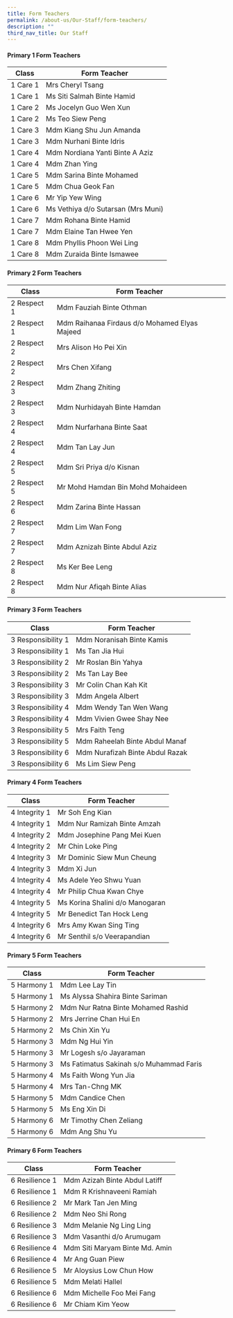 ```yaml
---
title: Form Teachers
permalink: /about-us/Our-Staff/form-teachers/
description: ""
third_nav_title: Our Staff
---
```

#### Primary 1 Form Teachers

| Class | Form Teacher |
| -------- | -------- |
| 1 Care 1 | Mrs Cheryl Tsang |
| 1 Care 1 | Ms Siti Salmah Binte Hamid |
| 1 Care 2 | Ms Jocelyn Guo Wen Xun |
| 1 Care 2 | Ms Teo Siew Peng |
| 1 Care 3 | Mdm Kiang Shu Jun Amanda |
| 1 Care 3 | Mdm Nurhani Binte Idris |
| 1 Care 4 | Mdm Nordiana Yanti Binte A Aziz |
| 1 Care 4 | Mdm Zhan Ying |
| 1 Care 5 | Mdm Sarina Binte Mohamed |
| 1 Care 5 | Mdm Chua Geok Fan|
| 1 Care 6 | Mr Yip Yew Wing |
| 1 Care 6 | Ms Vethiya d/o Sutarsan (Mrs Muni)|
| 1 Care 7 | Mdm Rohana Binte Hamid |
| 1 Care 7 | Mdm Elaine Tan Hwee Yen|
| 1 Care 8 | Mdm Phyllis Phoon Wei Ling |
| 1 Care 8 | Mdm Zuraida Binte Ismawee|

#### Primary 2 Form Teachers

| Class | Form Teacher |
| -------- | -------- |
| 2 Respect 1 | Mdm Fauziah Binte Othman |
| 2 Respect 1 | Mdm Raihanaa Firdaus d/o Mohamed Elyas Majeed |
| 2 Respect 2 | Mrs Alison Ho Pei Xin |
| 2 Respect 2 | Mrs Chen Xifang |
| 2 Respect 3 | Mdm Zhang Zhiting |
| 2 Respect 3 | Mdm Nurhidayah Binte Hamdan |
| 2 Respect 4 | Mdm Nurfarhana Binte Saat |
| 2 Respect 4 | Mdm Tan Lay Jun |
| 2 Respect 5 | Mdm Sri Priya d/o Kisnan |
| 2 Respect 5 | Mr Mohd Hamdan Bin Mohd Mohaideen |
| 2 Respect 6 | Mdm Zarina Binte Hassan |
| 2 Respect 7 | Mdm Lim Wan Fong |
| 2 Respect 7 | Mdm Aznizah Binte Abdul Aziz |
| 2 Respect 8 | Ms Ker Bee Leng |
| 2 Respect 8 | Mdm Nur Afiqah Binte Alias |

#### Primary 3 Form Teachers

| Class | Form Teacher |
| -------- | -------- |
| 3 Responsibility 1 | Mdm Noranisah Binte Kamis |
| 3 Responsibility 1 | Ms Tan Jia Hui |
| 3 Responsibility 2 | Mr Roslan Bin Yahya |
| 3 Responsibility 2 | Ms Tan Lay Bee |
| 3 Responsibility 3 | Mr Colin Chan Kah Kit |
| 3 Responsibility 3 | Mdm Angela Albert |
| 3 Responsibility 4 | Mdm Wendy Tan Wen Wang |
| 3 Responsibility 4 | Mdm Vivien Gwee Shay Nee |
| 3 Responsibility 5 | Mrs Faith Teng |
| 3 Responsibility 5 | Mdm Raheelah Binte Abdul Manaf |
| 3 Responsibility 6 | Mdm Nurafizah Binte Abdul Razak |
| 3 Responsibility 6 | Ms Lim Siew Peng |

#### Primary 4 Form Teachers

| Class | Form Teacher |
| -------- | -------- |
| 4 Integrity 1 | Mr Soh Eng Kian |
| 4 Integrity 1 | Mdm Nur Ramizah Binte Amzah |
| 4 Integrity 2 | Mdm Josephine Pang Mei Kuen |
| 4 Integrity 2 | Mr Chin Loke Ping |
| 4 Integrity 3 | Mr Dominic Siew Mun Cheung |
| 4 Integrity 3 | Mdm Xi Jun |
| 4 Integrity 4 | Ms Adele Yeo Shwu Yuan |
| 4 Integrity 4 | Mr Philip Chua Kwan Chye |
| 4 Integrity 5 | Ms Korina Shalini d/o Manogaran |
| 4 Integrity 5 | Mr Benedict Tan Hock Leng |
| 4 Integrity 6 | Mrs Amy Kwan Sing Ting |
| 4 Integrity 6 | Mr Senthil s/o Veerapandian |

#### Primary 5 Form Teachers

| Class | Form Teacher |
| -------- | -------- |
| 5 Harmony 1 | Mdm Lee Lay Tin |
| 5 Harmony 1 | Ms Alyssa Shahira Binte Sariman |
| 5 Harmony 2 | Mdm Nur Ratna Binte Mohamed Rashid |
| 5 Harmony 2 | Mrs Jerrine Chan Hui En |
| 5 Harmony 2 | Ms Chin Xin Yu |
| 5 Harmony 3 | Mdm Ng Hui Yin |
| 5 Harmony 3 | Mr Logesh s/o Jayaraman |
| 5 Harmony 3 | Ms Fatimatus Sakinah s/o Muhammad Faris |
| 5 Harmony 4 | Ms Faith Wong Yun Jia |
| 5 Harmony 4 | Mrs Tan-Chng MK |
| 5 Harmony 5 | Mdm Candice Chen |
| 5 Harmony 5 | Ms Eng Xin Di |
| 5 Harmony 6 | Mr Timothy Chen Zeliang |
| 5 Harmony 6 | Mdm Ang Shu Yu |

#### Primary 6 Form Teachers

| Class | Form Teacher |
| -------- | -------- |
| 6 Resilience 1 | Mdm Azizah Binte Abdul Latiff |
| 6 Resilience 1 | Mdm R Krishnaveeni Ramiah |
| 6 Resilience 2 | Mr Mark Tan Jen Ming |
| 6 Resilience 2 | Mdm Neo Shi Rong |
| 6 Resilience 3 | Mdm Melanie Ng Ling Ling |
| 6 Resilience 3 | Mdm Vasanthi d/o Arumugam |
| 6 Resilience 4 | Mdm Siti Maryam Binte Md. Amin |
| 6 Resilience 4 | Mr Ang Guan Piew |
| 6 Resilience 5 | Mr Aloysius Low Chun How |
| 6 Resilience 5 | Mdm Melati Hallel |
| 6 Resilience 6 | Mdm Michelle Foo Mei Fang |
| 6 Resilience 6 | Mr Chiam Kim Yeow |